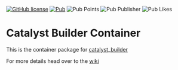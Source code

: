 [![GitHub license](https://img.shields.io/github/license/mintware-de/catalyst_builder)](https://github.com/mintware-de/catalyst_builder/blob/main/packages/catalyst_builder_container/LICENSE)
[![Pub](https://img.shields.io/pub/v/catalyst_builder_container.svg)](https://pub.dartlang.org/packages/catalyst_builder_container)
![Pub Points](https://img.shields.io/pub/points/catalyst_builder_container)
![Pub Publisher](https://img.shields.io/pub/publisher/catalyst_builder_container)
![Pub Likes](https://img.shields.io/pub/likes/catalyst_builder_container)

# Catalyst Builder Container

This is the container package for [catalyst_builder](https://pub.dev/packages/catalyst_builder)

For more details head over to the [wiki](https://github.com/mintware-de/catalyst_builder/wiki)

